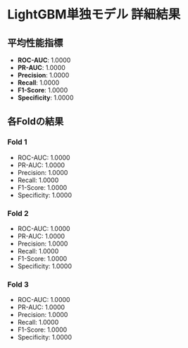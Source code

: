 # LightGBM単独モデル 詳細結果

## 平均性能指標
- **ROC-AUC**: 1.0000
- **PR-AUC**: 1.0000
- **Precision**: 1.0000
- **Recall**: 1.0000
- **F1-Score**: 1.0000
- **Specificity**: 1.0000

## 各Foldの結果
### Fold 1
- ROC-AUC: 1.0000
- PR-AUC: 1.0000
- Precision: 1.0000
- Recall: 1.0000
- F1-Score: 1.0000
- Specificity: 1.0000

### Fold 2
- ROC-AUC: 1.0000
- PR-AUC: 1.0000
- Precision: 1.0000
- Recall: 1.0000
- F1-Score: 1.0000
- Specificity: 1.0000

### Fold 3
- ROC-AUC: 1.0000
- PR-AUC: 1.0000
- Precision: 1.0000
- Recall: 1.0000
- F1-Score: 1.0000
- Specificity: 1.0000

